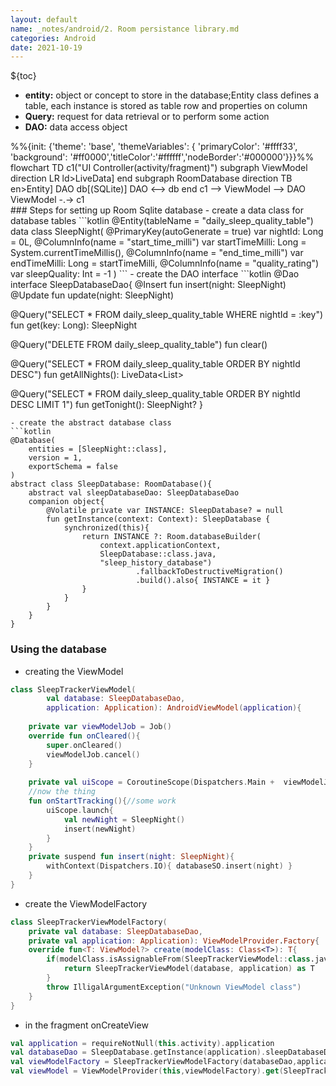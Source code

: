 ```yaml
---
layout: default
name: _notes/android/2. Room persistance library.md
categories: Android
date: 2021-10-19
---
```

<script 
    type="text/javascript"
    src="https://unpkg.com/mermaid@8.13.2/dist/mermaid.min.js">
</script>

<link 
  rel="stylesheet" 
  href="https://cdn.jsdelivr.net/npm/katex@0.13.18/dist/katex.min.css" integrity="sha384-zTROYFVGOfTw7JV7KUu8udsvW2fx4lWOsCEDqhBreBwlHI4ioVRtmIvEThzJHGET" crossorigin="anonymous">

<script defer 
  src="https://cdn.jsdelivr.net/npm/katex@0.13.18/dist/katex.min.js" integrity="sha384-GxNFqL3r9uRJQhR+47eDxuPoNE7yLftQM8LcxzgS4HT73tp970WS/wV5p8UzCOmb" crossorigin="anonymous">
</script>

<script defer 
  src="https://cdn.jsdelivr.net/npm/katex@0.13.18/dist/contrib/auto-render.min.js" integrity="sha384-vZTG03m+2yp6N6BNi5iM4rW4oIwk5DfcNdFfxkk9ZWpDriOkXX8voJBFrAO7MpVl" crossorigin="anonymous">
</script>
<script>
    document.addEventListener("DOMContentLoaded", function() {
        renderMathInElement(document.body, {
          // customised options
          // • auto-render specific keys, e.g.:
          delimiters: [
              {left: '$$', right: '$$', display: true},
              {left: '$', right: '$', display: false}
          ],
          // • rendering keys, e.g.:
          throwOnError : false
        });
    });
</script>
${toc}
<br>

- **entity:** object or concept to store in the database;Entity class defines a table, each instance is stored as table row and properties on column
- **Query:** request for data retrieval or to perform some action
- **DAO:** data access object
<div class="mermaid">%%{init: {'theme': 'base', 'themeVariables': { 'primaryColor': '#ffff33', 'background': '#ff0000','titleColor':'#ffffff','nodeBorder':'#000000'}}}%%
flowchart TD
	c1("UI Controller(activity/fragment)")
  subgraph ViewModel
    direction LR
    ld>LiveData]
  end
  subgraph RoomDatabase
    direction TB
		en>Entity]
    DAO
		db[(SQLite)]
		DAO <--> db
  end
  c1 --> ViewModel --> DAO
  ViewModel -.-> c1
</div>
### Steps for setting up Room Sqlite database
- create  a data class for database tables
```kotlin
@Entity(tableName = "daily_sleep_quality_table")
data class SleepNight(
	@PrimaryKey(autoGenerate = true)
	var nightId: Long = 0L,
	@ColumnInfo(name = "start_time_milli")
	var startTimeMilli: Long = System.currentTimeMillis(),
	@ColumnInfo(name = "end_time_milli")
	var endTimeMilli: Long = startTimeMilli,
	@ColumnInfo(name = "quality_rating")
	var sleepQuality: Int = -1
)
```
- create the DAO interface
```kotlin
@Dao
interface SleepDatabaseDao{
   @Insert
   fun insert(night: SleepNight)
   @Update
   fun update(night: SleepNight)
   
   @Query("SELECT * FROM daily_sleep_quality_table WHERE nightId = :key")
   fun get(key: Long): SleepNight
   
   @Query("DELETE FROM daily_sleep_quality_table")
   fun clear()
   
   @Query("SELECT * FROM daily_sleep_quality_table ORDER BY nightId DESC")
   fun getAllNights(): LiveData<List<SleepNight>>
   
   @Query("SELECT * FROM daily_sleep_quality_table ORDER BY nightId DESC LIMIT 1")
   fun getTonight(): SleepNight?
}

```
- create the abstract database class
```kotlin
@Database(
	entities = [SleepNight::class],
	version = 1,
	exportSchema = false
)
abstract class SleepDatabase: RoomDatabase(){
	abstract val sleepDatabaseDao: SleepDatabaseDao
	companion object{
		@Volatile private var INSTANCE: SleepDatabase? = null
		fun getInstance(context: Context): SleepDatabase {
			synchronized(this){
				return INSTANCE ?: Room.databaseBuilder(
					context.applicationContext,
					SleepDatabase::class.java,
					"sleep_history_database")
							.fallbackToDestructiveMigration()
							.build().also{ INSTANCE = it }
				}
			}
		}
	}
}
```

### Using the database
- creating the ViewModel
```kotlin
class SleepTrackerViewModel(
		val database: SleepDatabaseDao,
		application: Application): AndroidViewModel(application){
	
	private var viewModelJob = Job()
	override fun onCleared(){
		super.onCleared()
		viewModelJob.cancel()
	}
	
	private val uiScope = CoroutineScope(Dispatchers.Main +  viewModelJob)
	//now the thing
	fun onStartTracking(){//some work
		uiScope.launch{		
			val newNight = SleepNight()
			insert(newNight)
		}
	}
	private suspend fun insert(night: SleepNight){
		withContext(Dispatchers.IO){ databaseSO.insert(night) }
	}
}
```
- create the ViewModelFactory
```kotlin
class SleepTrackerViewModelFactory(
	private val database: SleepDatabaseDao,
	private val application: Application): ViewModelProvider.Factory{
	override fun<T: ViewModel?> create(modelClass: Class<T>): T{
		if(modelClass.isAssignableFrom(SleepTrackerViewModel::class.java)){
			return SleepTrackerViewModel(database, application) as T
		}
		throw IlligalArgumentException("Unknown ViewModel class")
	}
}
```
- in the fragment onCreateView
```kotlin
val application = requireNotNull(this.activity).application
val databaseDao = SleepDatabase.getInstance(application).sleepDatabaseDao
val viewModelFactory = SleepTrackerViewModelFactory(databaseDao,application)
val viewModel = ViewModelProvider(this,viewModelFactory).get(SleepTrackerViewModel::class.java)
```

